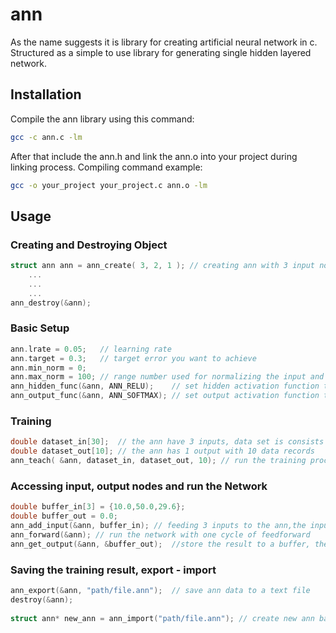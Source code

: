 # ann

As the name suggests it is library for creating artificial neural network in c. Structured as a simple to use library for generating single hidden layered network.

## Installation

Compile the ann library using this command:

```bash
gcc -c ann.c -lm
```

After that include the ann.h and link the ann.o into your project during linking process. Compiling command example:

```bash
gcc -o your_project your_project.c ann.o -lm
```


## Usage

### Creating and Destroying Object

```c
struct ann ann = ann_create( 3, 2, 1 );	// creating ann with 3 input nodes, 2 hidden nodes,and 1 output node
	...
	...
	...
ann_destroy(&ann);
```

### Basic Setup
```c
ann.lrate = 0.05;	// learning rate
ann.target = 0.3;	// target error you want to achieve
ann.min_norm = 0;
ann.max_norm = 100; // range number used for normalizing the input and output
ann_hidden_func(&ann, ANN_RELU);	// set hidden activation function to RELU
ann_output_func(&ann, ANN_SOFTMAX); // set output activation function to softmax
```

### Training
```c
double dataset_in[30];	// the ann have 3 inputs, data set is consists of 10 data records
double dataset_out[10]; // the ann has 1 output with 10 data records
ann_teach( &ann, dataset_in, dataset_out, 10); // run the training process untill target error has been reached
```

### Accessing input, output nodes and run the Network
```c
double buffer_in[3] = {10.0,50.0,29.6};
double buffer_out = 0.0;
ann_add_input(&ann, buffer_in);	// feeding 3 inputs to the ann,the input automatically normalized by this function
ann_forward(&ann); // run the network with one cycle of feedforward
ann_get_output(&ann, &buffer_out);	//store the result to a buffer, there is 1 output node in this example, the output was automatically denormalized by the function
```

### Saving the training result, export - import
```c
ann_export(&ann, "path/file.ann");	// save ann data to a text file
destroy(&ann);
	
struct ann* new_ann = ann_import("path/file.ann"); // create new ann based on data from the text file saved before
```
